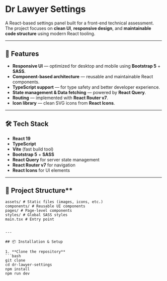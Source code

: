 # Dr Lawyer Settings

A React-based settings panel built for a front-end technical assessment.  
The project focuses on **clean UI**, **responsive design**, and **maintainable code structure** using modern React tooling.

---

## 🚀 Features
- **Responsive UI** — optimized for desktop and mobile using **Bootstrap 5** + **SASS**.
- **Component-based architecture** — reusable and maintainable React components.
- **TypeScript support** — for type safety and better developer experience.
- **State management & Data fetching** — powered by **React Query**.
- **Routing** — implemented with **React Router v7**.
- **Icon library** — clean SVG icons from **React Icons**.

---

## 🛠 Tech Stack
- **React 19**  
- **TypeScript**
- **Vite** (fast build tool)
- **Bootstrap 5** + **SASS**
- **React Query** for server state management
- **React Router v7** for navigation
- **React Icons** for UI elements

---

## 📂 Project Structure**
   ```src
   assets/ # Static files (images, icons, etc.)
   components/ # Reusable UI components
   pages/ # Page-level components
   styles/ # Global SASS styles
   main.tsx # Entry point


---

## 📦 Installation & Setup

1. **Clone the repository**
   ```bash
   git clone
   cd dr-lawyer-settings
   npm install
   npm run dev



